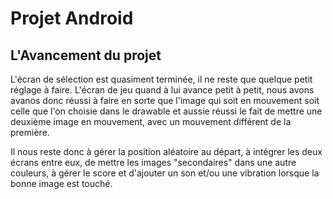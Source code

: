 # Projet Android
## L'Avancement du projet 

  L'écran de sélection est quasiment terminée, il ne reste que quelque petit réglage à faire. 
  L'écran de jeu quand à lui avance petit à petit, nous avons avanos donc réussi à faire en sorte que l'image qui soit en mouvement soit celle que l'on choisie dans le drawable et aussie réussi le fait de mettre une deuxième image en mouvement, avec un mouvement différent de la première.
  
  Il nous reste donc à gérer la position aléatoire au départ, à intégrer les deux écrans entre eux, de mettre les images "secondaires" dans une autre couleurs, à gérer le score et d'ajouter un son et/ou une vibration lorsque la bonne image est touché.
